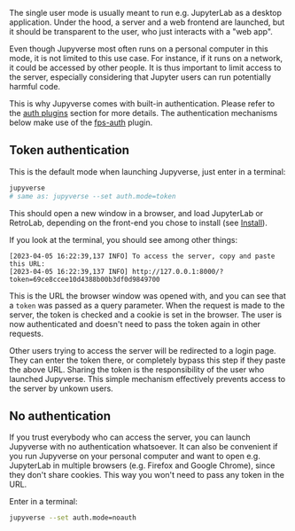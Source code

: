 The single user mode is usually meant to run e.g. JupyterLab as a desktop application. Under the hood, a server and a web frontend are launched, but it should be transparent to the user, who just interacts with a "web app".

Even though Jupyverse most often runs on a personal computer in this mode, it is not limited to this use case. For instance, if it runs on a network, it could be accessed by other people. It is thus important to limit access to the server, especially considering that Jupyter users can run potentially harmful code.

This is why Jupyverse comes with built-in authentication. Please refer to the [auth plugins](../../plugins/auth) section for more details. The authentication mechanisms below make use of the [fps-auth](../../plugins/auth/#fps-auth) plugin.

## Token authentication

This is the default mode when launching Jupyverse, just enter in a terminal:
```bash
jupyverse
# same as: jupyverse --set auth.mode=token
```
This should open a new window in a browser, and load JupyterLab or RetroLab, depending on the front-end you chose to install (see [Install](../../install)).

If you look at the terminal, you should see among other things:
```
[2023-04-05 16:22:39,137 INFO] To access the server, copy and paste this URL:
[2023-04-05 16:22:39,137 INFO] http://127.0.0.1:8000/?token=69ce8ccee10d4388b00b3df0d9849700
```
This is the URL the browser window was opened with, and you can see that a `token` was passed as a query parameter. When the request is made to the server, the token is checked and a cookie is set in the browser. The user is now authenticated and doesn't need to pass the token again in other requests.

Other users trying to access the server will be redirected to a login page. They can enter the token there, or completely bypass this step if they paste the above URL. Sharing the token is the responsibility of the user who launched Jupyverse. This simple mechanism effectively prevents access to the server by unkown users.

## No authentication

If you trust everybody who can access the server, you can launch Jupyverse with no authentication whatsoever. It can also be convenient if you run Jupyverse on your personal computer and want to open e.g. JupyterLab in multiple browsers (e.g. Firefox and Google Chrome), since they don't share cookies. This way you won't need to pass any token in the URL.

Enter in a terminal:
```bash
jupyverse --set auth.mode=noauth
```
